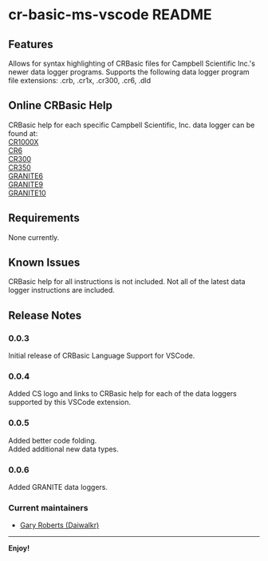 # cr-basic-ms-vscode README

## Features

Allows for syntax highlighting of CRBasic files for Campbell Scientific Inc.'s newer data logger programs.
Supports the following data logger program file extensions: .crb, .cr1x, .cr300, .cr6, .dld

## Online CRBasic Help
CRBasic help for each specific Campbell Scientific, Inc. data logger can be found at:  
[CR1000X](https://help.campbellsci.com/crbasic/cr1000x/)  
[CR6](https://help.campbellsci.com/crbasic/cr6/)  
[CR300](https://help.campbellsci.com/crbasic/cr300/)  
[CR350](https://help.campbellsci.com/crbasic/cr350/)  
[GRANITE6](https://help.campbellsci.com/crbasic/granite6/)  
[GRANITE9](https://help.campbellsci.com/crbasic/granite9/)  
[GRANITE10](https://help.campbellsci.com/crbasic/granite10/)  

## Requirements

None currently.

## Known Issues

CRBasic help for all instructions is not included. Not all of the latest data logger instructions are included.

## Release Notes

### 0.0.3
Initial release of CRBasic Language Support for VSCode.
### 0.0.4
Added CS logo and links to CRBasic help for each of the data loggers supported by this VSCode extension.
### 0.0.5
Added better code folding.  
Added additional new data types.
### 0.0.6
Added GRANITE data loggers.

### Current maintainers

- [Gary Roberts (Daiwalkr)](mailto:gtroberts@campbellsci.com)
---

**Enjoy!**
